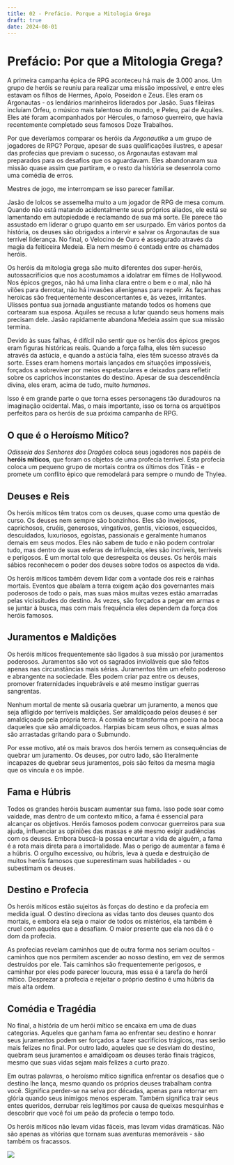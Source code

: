 ```yaml
---
title: 02 - Prefácio. Porque a Mitologia Grega
draft: true
date: 2024-08-01
---
```

<div class="rd__b  rd__b--0">
    <h1 class="rd__h rd__h--0" data-title-index="3"><span class="entry-title-inner">Prefácio: Por que a Mitologia Grega?</span></h1>
    <p>A primeira campanha épica de RPG aconteceu há mais de 3.000 anos. Um grupo de heróis se reuniu para realizar uma missão impossível, e entre eles estavam os filhos de Hermes, Apolo, Poseidon e Zeus. Eles eram os Argonautas - os lendários marinheiros liderados por Jasão. Suas fileiras incluíam Orfeu, o músico mais talentoso do mundo, e Peleu, pai de Aquiles. Eles até foram acompanhados por Hércules, o famoso guerreiro, que havia recentemente completado seus famosos Doze Trabalhos.</p>
    <p>Por que deveríamos comparar os heróis da <em>Argonautika</em> a um grupo de jogadores de RPG? Porque, apesar de suas qualificações ilustres, e apesar das profecias que previam o sucesso, os Argonautas estavam mal preparados para os desafios que os aguardavam. Eles abandonaram sua missão quase assim que partiram, e o resto da história se desenrola como uma comédia de erros.</p>
    <p>Mestres de jogo, me interrompam se isso parecer familiar.</p>
    <p>Jasão de Iolcos se assemelha muito a um jogador de RPG de mesa comum. Quando não está matando acidentalmente seus próprios aliados, ele está se lamentando em autopiedade e reclamando de sua má sorte. Ele parece tão assustado em liderar o grupo quanto em ser usurpado. Em vários pontos da história, os deuses são obrigados a intervir e salvar os Argonautas de sua terrível liderança. No final, o Velocino de Ouro é assegurado através da magia da feiticeira Medeia. Ela nem mesmo é contada entre os chamados heróis.</p>
    <p>Os heróis da mitologia grega são muito diferentes dos super-heróis, autossacrifícios que nos acostumamos a idolatrar em filmes de Hollywood. Nos épicos gregos, não há uma linha clara entre o bem e o mal, não há vilões para derrotar, não há invasões alienígenas para repelir. As façanhas heroicas são frequentemente desconcertantes e, às vezes, irritantes. Ulisses pontua sua jornada angustiante matando todos os homens que cortearam sua esposa. Aquiles se recusa a lutar quando seus homens mais precisam dele. Jasão rapidamente abandona Medeia assim que sua missão termina.</p>
    <p>Devido às suas falhas, é difícil não sentir que os heróis dos épicos gregos eram figuras históricas reais. Quando a força falha, eles têm sucesso através da astúcia, e quando a astúcia falha, eles têm sucesso através da sorte. Esses eram homens mortais lançados em situações impossíveis, forçados a sobreviver por meios espetaculares e deixados para refletir sobre os caprichos inconstantes do destino. Apesar de sua descendência divina, eles eram, acima de tudo, muito <em>humanos</em>.</p>
    <p>Isso é em grande parte o que torna esses personagens tão duradouros na imaginação ocidental. Mas, o mais importante, isso os torna os arquétipos perfeitos para os heróis de sua próxima campanha de RPG.</p>
    <div class="rd__b  rd__b--1">
        <h2 class="rd__h rd__h--1" data-title-index="4"><span class="entry-title-inner">O que é o Heroísmo Mítico?</span></h2>
        <p><em>Odisseia dos Senhores dos Dragões</em> coloca seus jogadores nos papéis de <strong>heróis míticos</strong>, que foram os objetos de uma profecia terrível. Esta profecia coloca um pequeno grupo de mortais contra os últimos dos Titãs - e promete um conflito épico que remodelará para sempre o mundo de Thylea.</p>
    </div>
    <div class="rd__b  rd__b--1">
        <h2 class="rd__h rd__h--1" data-title-index="5"><span class="entry-title-inner">Deuses e Reis</span></h2>
        <p>Os heróis míticos têm tratos com os deuses, quase como uma questão de curso. Os deuses nem sempre são bonzinhos. Eles são invejosos, caprichosos, cruéis, generosos, vingativos, gentis, viciosos, esquecidos, descuidados, luxuriosos, egoístas, passionais e geralmente humanos demais em seus modos. Eles não sabem de tudo e não podem controlar tudo, mas dentro de suas esferas de influência, eles são incríveis, terríveis e perigosos. É um mortal tolo que desrespeita os deuses. Os heróis mais sábios reconhecem o poder dos deuses sobre todos os aspectos da vida.</p>
        <p>Os heróis míticos também devem lidar com a vontade dos reis e rainhas mortais. Eventos que abalam a terra exigem ação dos governantes mais poderosos de todo o país, mas suas mãos muitas vezes estão amarradas pelas vicissitudes do destino. Às vezes, são forçados a pegar em armas e se juntar à busca, mas com mais frequência eles dependem da força dos heróis famosos.</p>
    </div>
    <div class="rd__b  rd__b--1">
        <h2 class="rd__h rd__h--1" data-title-index="6"><span class="entry-title-inner">Juramentos e Maldições</span></h2>
        <p>Os heróis míticos frequentemente são ligados à sua missão por juramentos poderosos. Juramentos são vot os sagrados invioláveis que são feitos apenas nas circunstâncias mais sérias. Juramentos têm um efeito poderoso e abrangente na sociedade. Eles podem criar paz entre os deuses, promover fraternidades inquebráveis e até mesmo instigar guerras sangrentas.</p>
        <p>Nenhum mortal de mente sã ousaria quebrar um juramento, a menos que seja afligido por terríveis maldições. Ser amaldiçoado pelos deuses é ser amaldiçoado pela própria terra. A comida se transforma em poeira na boca daqueles que são amaldiçoados. Harpias bicam seus olhos, e suas almas são arrastadas gritando para o Submundo.</p>
        <p>Por esse motivo, até os mais bravos dos heróis temem as consequências de quebrar um juramento. Os deuses, por outro lado, são literalmente incapazes de quebrar seus juramentos, pois são feitos da mesma magia que os vincula e os impõe.</p>
    </div>
    <div class="rd__b  rd__b--1">
        <h2 class="rd__h rd__h--1" data-title-index="7"><span class="entry-title-inner">Fama e Húbris</span></h2>
        <p>Todos os grandes heróis buscam aumentar sua fama. Isso pode soar como vaidade, mas dentro de um contexto mítico, a fama é essencial para alcançar os objetivos. Heróis famosos podem convocar guerreiros para sua ajuda, influenciar as opiniões das massas e até mesmo exigir audiências com os deuses. Embora buscá-la possa encurtar a vida de alguém, a fama é a rota mais direta para a imortalidade. Mas o perigo de aumentar a fama é a húbris. O orgulho excessivo, ou húbris, leva à queda e destruição de muitos heróis famosos que superestimam suas habilidades - ou subestimam os deuses.</p>
    </div>
    <div class="rd__b  rd__b--1">
        <h2 class="rd__h rd__h--1" data-title-index="8"><span class="entry-title-inner">Destino e Profecia</span></h2>
        <p>Os heróis míticos estão sujeitos às forças do destino e da profecia em medida igual. O destino direciona as vidas tanto dos deuses quanto dos mortais, e embora ela seja o maior de todos os mistérios, ela também é cruel com aqueles que a desafiam. O maior presente que ela nos dá é o dom da profecia.</p>
        <p>As profecias revelam caminhos que de outra forma nos seriam ocultos - caminhos que nos permitem ascender ao nosso destino, em vez de sermos destruídos por ele. Tais caminhos são frequentemente perigosos, e caminhar por eles pode parecer loucura, mas essa é a tarefa do herói mítico. Desprezar a profecia e rejeitar o próprio destino é uma húbris da mais alta ordem.</p>
    </div>
    <div class="rd__b  rd__b--1">
        <h2 class="rd__h rd__h--1" data-title-index="9"><span class="entry-title-inner">Comédia e Tragédia</span></h2>
        <p>No final, a história de um herói mítico se encaixa em uma de duas categorias. Aqueles que ganham fama ao enfrentar seu destino e honrar seus juramentos podem ser forçados a fazer sacrifícios trágicos, mas serão mais felizes no final. Por outro lado, aqueles que se desviam do destino, quebram seus juramentos e amaldiçoam os deuses terão finais trágicos, mesmo que suas vidas sejam mais felizes a curto prazo.</p>
        <p>Em outras palavras, o heroísmo mítico significa enfrentar os desafios que o destino lhe lança, mesmo quando os próprios deuses trabalham contra você. Significa perder-se na selva por décadas, apenas para retornar em glória quando seus inimigos menos esperam. Também significa trair seus entes queridos, derrubar reis legítimos por causa de queixas mesquinhas e descobrir que você foi um peão da profecia o tempo todo.</p>
        <p>Os heróis míticos não levam vidas fáceis, mas levam vidas dramáticas. Não são apenas as vitórias que tornam suas aventuras memoráveis - são também os fracassos.</p>
    </div>
    <div class="float-clear">
        <p></p>
    </div>
    <div>
        <div class="rd__wrp-image relative">
            <img class="rd__image" src="https://raw.githubusercontent.com/TheGiddyLimit/homebrew/master/_img/ArcanumWorldsOdysseyoftheDragonlords/Preface_Landscape_Page5.webp">
        </div>
    </div>
</div>